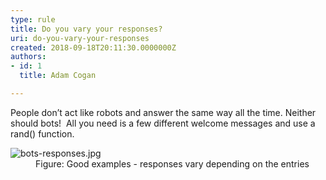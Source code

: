```yaml
---
type: rule
title: Do you vary your responses?
uri: do-you-vary-your-responses
created: 2018-09-18T20:11:30.0000000Z
authors:
- id: 1
  title: Adam Cogan

---
```




<span class='intro'> People don’t act like robots and answer the same way all the time. Neither should bots!&#160; All you need is a few different welcome messages and use a rand() function.<br> </span>

<dl class="goodImage"><dt>​​​<img src="/PublishingImages/bots-responses.jpg" alt="bots-responses.jpg" /></dt><dd>Figure&#58; Good examples - responses vary depending on the entries​​<br></dd></dl>


